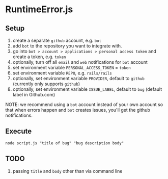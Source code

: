 # RuntimeError.js

## Setup

1. create a separate `github` account, e.g. `bot`
2. add `bot` to the repository you want to integrate with.
3. go into `bot > account > applications > personal access token` and create a token, e.g. `token`
4. optionally, turn off all `email` and `web` notifications for `bot` account
5. set environment variable `PERSONAL_ACCESS_TOKEN` = `token`
6. set environment variable `REPO`, e.g. `rails/rails`
7. optionally, set environment variable `PROVIDER`, default to `github` (currently only supports `github`)
8. optionally, set environment variable `ISSUE_LABEL`, default to `bug` (default label in Github.com)

NOTE: we recommend using a `bot` account instead of your own account so that when errors happen and `bot` creates issues, you'll get the github notifications.

## Execute

```
node script.js "title of bug" "bug description body"
```

## TODO
1. passing `title` and `body` other than via command line
